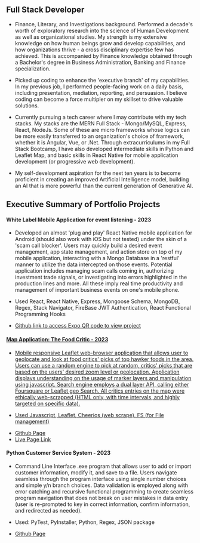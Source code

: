 <h2>Full Stack Developer</h2>
<ul>
  <li>
    Finance, Literary, and Investigations background. Performed a decade's worth of exploratory research into the science of Human Development as well as organizational studies. My strength is my extensive knowledge on how human beings grow and develop capabilities, and how organizations thrive - a cross disciplinary expertise few has achieved. This is accompanied by Finance knowledge obtained through a Bachelor's degree in Business Administration, Banking and Finance specialization.
  </li>
  <p></p>
  <li>
    Picked up coding to enhance the 'executive branch' of my capabilities. In my previous job, I performed people-facing work on a daily basis, including presentation, mediation, reporting, and persuasion. I believe coding can become a force multipler on my skillset to drive valuable solutions.
  </li>
  <p></p>
  <li>
    Currently pursuing a tech career where I may contribute with my tech stacks. My stacks are the MERN Full Stack - Mongo/MySQL, Express, React, NodeJs. Some of these are micro frameworks whose logics can be more easily transferred to an organization's choice of framework, whether it is Angular, Vue, or .Net. Through extracurriculums in my Full Stack Bootcamp, I have also developed intermediate skills in Python and Leaflet Map, and basic skills in React Native for mobile application development (or progressive web development).
  </li>
  <p></p>
  <li>
    My self-development aspiration for the next ten years is to become proficient in creating an improved Artificial Intelligence model, building an AI that is more powerful than the current generation of Generative AI. 
  </li>
  <p></p>
</ul>
<h2> Executive Summary of Portfolio Projects </h2>
<h4> White Label Mobile Application for event listening - 2023 </h4>

<ul>
  <li>
Developed an almost 'plug and play' React Native mobile application for Android (should also work with iOS but not tested) under the skin of a 'scam call blocker'. Users may quickly build a desired event management, app state management, and action store on top of my mobile application, interacting with a Mongo Database in a 'restful' manner to utilize the data intercepted on those events. Potential application includes managing scam calls coming in, authorizing investment trade signals, or investigating into errors highlighted in the production lines and more. All these imply real time productivity and management of important business events on one's mobile phone.
  </li>
<p></p>
  <li>
  Used React, React Native, Express, Mongoose Schema, MongoDB, Regex, Stack Navigator, FireBase JWT Authentication, React Functional Programming Hooks
  </li>
<p></p>
  <li>
<a href="https://github.com/Kern000/projectTwoFrontEnd-ReactNative" /> Github link to access Expo QR code to view project
  </li>
</ul>
<p></p>

<h4> Map Application: The Food Critic - 2023 </h4>
<ul>
  <li>
  Mobile responsive Leaflet web-browser application that allows user to geolocate and look at food critics' picks of top hawker foods in the area. Users can use a random engine to pick at random, critics' picks that are based on the users' desired zoom level or geolocation. Application displays understanding on the usage of marker layers and manipulation using javascript. Search engine employs a dual layer API, calling either Foursquare or Leaflet geo Search. All critics entries on the map were ethically web-scrapped (HTML only, with time intervals, and highly targeted on specific data).
</li>
<p></p>
  <li>
  Used Javascript, Leaflet, Cheerios (web scrape), FS (for File management)
</li>
<p></p>
  <li>
  <a href="https://github.com/Kern000/project-one"> Github Page </a>
</li>
  <li>
  <a href="https://kern000.github.io/"> Live Page Link </a>
</li>
<p></p>
</ul>

<h4> Python Customer Service System - 2023</h4>
<ul>
  <li>
  Command Line Interface .exe program that allows user to add or import customer information, modify it, and save to a file. Users navigate seamless through the program interface using single number choices and simple y/n branch choices. Data validation is employed along with error catching and recursive functional programming to create seamless program navigation that does not break on user mistakes in data entry (user is re-prompted to key in correct information, confirm information, and redirected as needed).  
</li>
<p></p>
  <li>
  Used: PyTest, PyInstaller, Python, Regex, JSON package
</li>
<p></p>
  <li>
    <a href="https://github.com/Kern000/mini-python-customer-service-options"> Github Page </a>
</li>
</ul>
